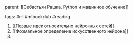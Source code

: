 parent: [[Себастьян Рашка. Python и машинное обучение]]

tags: #ml #mlbookclub #reading 

1. [[Первые идеи относительно нейронных сетей]]
2. [[Формальное определение искусственного нейрона]]
3. 